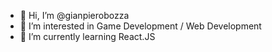 - 👋 Hi, I’m @gianpierobozza
- 👀 I’m interested in Game Development / Web Development
- 🌱 I’m currently learning React.JS

<!---
gianpierobozza/gianpierobozza is a ✨ special ✨ repository because its `README.md` (this file) appears on your GitHub profile.
You can click the Preview link to take a look at your changes.
--->
